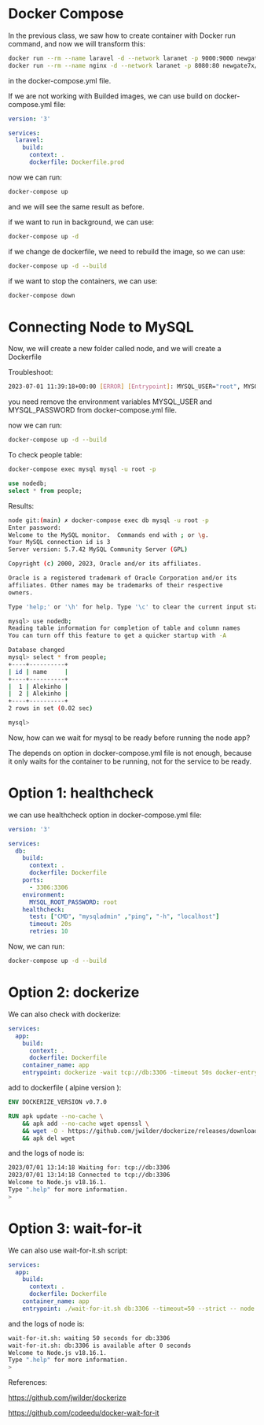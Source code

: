 # Docker Compose

In the previous class, we saw how to create container with Docker run command, and now we will transform this:


```bash
docker run --rm --name laravel -d --network laranet -p 9000:9000 newgate7x/laravel:prod
docker run --rm --name nginx -d --network laranet -p 8080:80 newgate7x/nginx:prod
```

in the docker-compose.yml file.


If we are not working with Builded images, we can use build on docker-compose.yml file:

```yaml
version: '3'

services:
  laravel:
    build:
      context: .
      dockerfile: Dockerfile.prod
```

now we can run:

```bash
docker-compose up
```

and we will see the same result as before.

if we want to run in background, we can use:

```bash
docker-compose up -d
```

if we change de dockerfile, we need to rebuild the image, so we can use:

```bash
docker-compose up -d --build
```

if we want to stop the containers, we can use:

```bash
docker-compose down
```

# Connecting Node to MySQL

Now, we will create a new folder called node, and we will create a Dockerfile

Troubleshoot:
```bash
2023-07-01 11:39:18+00:00 [ERROR] [Entrypoint]: MYSQL_USER="root", MYSQL_USER and MYSQL_PASSWORD are for configuring a regular user and cannot be used for the root user
```

you need remove the environment variables MYSQL_USER and MYSQL_PASSWORD from docker-compose.yml file.

now we can run:

```bash
docker-compose up -d --build
```

To check people table:

```bash
docker-compose exec mysql mysql -u root -p
```

```sql
use nodedb;
select * from people;
```

Results:

```bash
node git:(main) ✗ docker-compose exec db mysql -u root -p
Enter password: 
Welcome to the MySQL monitor.  Commands end with ; or \g.
Your MySQL connection id is 3
Server version: 5.7.42 MySQL Community Server (GPL)

Copyright (c) 2000, 2023, Oracle and/or its affiliates.

Oracle is a registered trademark of Oracle Corporation and/or its
affiliates. Other names may be trademarks of their respective
owners.

Type 'help;' or '\h' for help. Type '\c' to clear the current input statement.

mysql> use nodedb;
Reading table information for completion of table and column names
You can turn off this feature to get a quicker startup with -A

Database changed
mysql> select * from people;
+----+----------+
| id | name     |
+----+----------+
|  1 | Alekinho |
|  2 | Alekinho |
+----+----------+
2 rows in set (0.02 sec)

mysql> 
```

Now, how can we wait for mysql to be ready before running the node app?

The depends on option in docker-compose.yml file is not enough, because it only waits for the container to be running, not for the service to be ready.

# Option 1: healthcheck
we can use healthcheck option in docker-compose.yml file:

```yaml
version: '3'

services:
  db:
    build:
      context: .
      dockerfile: Dockerfile
    ports:
      - 3306:3306
    environment:
      MYSQL_ROOT_PASSWORD: root
    healthcheck:
      test: ["CMD", "mysqladmin" ,"ping", "-h", "localhost"]
      timeout: 20s
      retries: 10
```

Now, we can run:

```bash
docker-compose up -d --build
```

# Option 2: dockerize

We can also check with dockerize:

```yaml
services:
  app:
    build:
      context: .
      dockerfile: Dockerfile
    container_name: app
    entrypoint: dockerize -wait tcp://db:3306 -timeout 50s docker-entrypoint.sh
```

add to dockerfile ( alpine version ):

```dockerfile
ENV DOCKERIZE_VERSION v0.7.0

RUN apk update --no-cache \
    && apk add --no-cache wget openssl \
    && wget -O - https://github.com/jwilder/dockerize/releases/download/$DOCKERIZE_VERSION/dockerize-linux-amd64-$DOCKERIZE_VERSION.tar.gz | tar xzf - -C /usr/local/bin \
    && apk del wget
```

and the logs of node is:

```bash
2023/07/01 13:14:18 Waiting for: tcp://db:3306
2023/07/01 13:14:18 Connected to tcp://db:3306
Welcome to Node.js v18.16.1.
Type ".help" for more information.
> 
```

# Option 3: wait-for-it

We can also use wait-for-it.sh script:

```yaml
services:
  app:
    build:
      context: .
      dockerfile: Dockerfile
    container_name: app
    entrypoint: ./wait-for-it.sh db:3306 --timeout=50 --strict -- node index.js
```

and the logs of node is:

```bash
wait-for-it.sh: waiting 50 seconds for db:3306
wait-for-it.sh: db:3306 is available after 0 seconds
Welcome to Node.js v18.16.1.
Type ".help" for more information.
> 
```

References:

https://github.com/jwilder/dockerize

https://github.com/codeedu/docker-wait-for-it